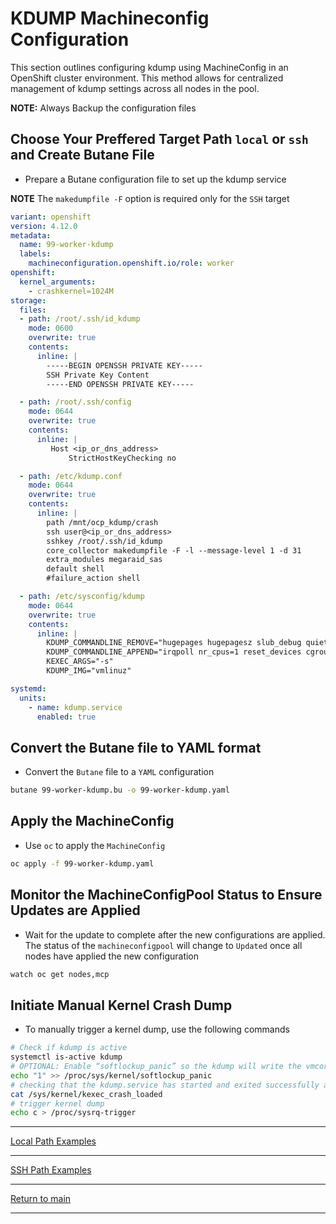 # KDUMP Machineconfig Configuration

This section outlines configuring kdump using MachineConfig in an OpenShift cluster environment. This method allows for centralized management of kdump settings across all nodes in the pool.

**NOTE:** Always Backup the configuration files

## Choose Your Preffered Target Path `local` or `ssh` and Create Butane File

- Prepare a Butane configuration file to set up the kdump service

**NOTE** The `makedumpfile -F` option is required only for the `SSH` target

```yaml
variant: openshift
version: 4.12.0
metadata:
  name: 99-worker-kdump
  labels:
    machineconfiguration.openshift.io/role: worker
openshift:
  kernel_arguments:
    - crashkernel=1024M   
storage:
  files:
  - path: /root/.ssh/id_kdump
    mode: 0600                                                                 
    overwrite: true
    contents:
      inline: |
        -----BEGIN OPENSSH PRIVATE KEY-----
        SSH Private Key Content                                      
        -----END OPENSSH PRIVATE KEY-----

  - path: /root/.ssh/config
    mode: 0644
    overwrite: true
    contents:
      inline: |
         Host <ip_or_dns_address>
             StrictHostKeyChecking no

  - path: /etc/kdump.conf
    mode: 0644
    overwrite: true
    contents:
      inline: | 
        path /mnt/ocp_kdump/crash
        ssh user@<ip_or_dns_address>
        sshkey /root/.ssh/id_kdump
        core_collector makedumpfile -F -l --message-level 1 -d 31
        extra_modules megaraid_sas
        default shell        
        #failure_action shell

  - path: /etc/sysconfig/kdump 
    mode: 0644
    overwrite: true
    contents:
      inline: |
        KDUMP_COMMANDLINE_REMOVE="hugepages hugepagesz slub_debug quiet log_buf_len swiotlb"
        KDUMP_COMMANDLINE_APPEND="irqpoll nr_cpus=1 reset_devices cgroup_disable=memory mce=off numa=off udev.children-max=2 panic=10 rootflags=nofail acpi_no_memhotplug transparent_hugepage=never nokaslr novmcoredd hest_disable" 
        KEXEC_ARGS="-s"
        KDUMP_IMG="vmlinuz"

systemd:
  units:
    - name: kdump.service
      enabled: true
```

## Convert the Butane file to YAML format

- Convert the `Butane` file to a `YAML` configuration

```bash
butane 99-worker-kdump.bu -o 99-worker-kdump.yaml
```

## Apply the MachineConfig

- Use `oc` to apply the `MachineConfig`

```bash
oc apply -f 99-worker-kdump.yaml
```

## Monitor the MachineConfigPool Status to Ensure Updates are Applied

- Wait for the update to complete after the new configurations are applied. The status of the `machineconfigpool` will change to `Updated` once all nodes have applied the new configuration

```bash
watch oc get nodes,mcp
```

## Initiate Manual Kernel Crash Dump

- To manually trigger a kernel dump, use the following commands

```bash
# Check if kdump is active
systemctl is-active kdump
# OPTIONAL: Enable “softlockup_panic” so the kdump will write the vmcore file before the system restarts in case of a crash 
echo "1" >> /proc/sys/kernel/softlockup_panic
# checking that the kdump.service has started and exited successfully and prints 1
cat /sys/kernel/kexec_crash_loaded
# trigger kernel dump
echo c > /proc/sysrq-trigger
```

---

[Local Path Examples](../examples/kdump-local-path/)

---

[SSH Path Examples](../examples/kdump-ssh-path/)

---

[Return to main](../README.md)

---
